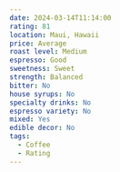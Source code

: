```yaml
---
date: 2024-03-14T11:14:00
rating: 81
location: Maui, Hawaii
price: Average
roast level: Medium
espresso: Good
sweetness: Sweet
strength: Balanced
bitter: No
house syrups: No
specialty drinks: No
espresso variety: No
mixed: Yes
edible decor: No
tags:
  - Coffee
  - Rating
---
```



